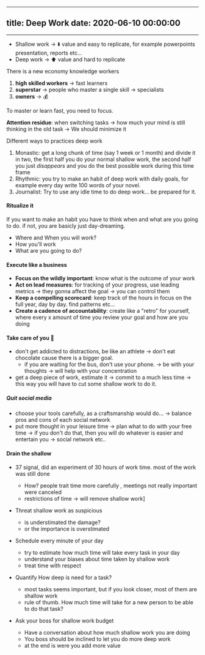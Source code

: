 
---
title: Deep Work
date: 2020-06-10 00:00:00
---
---


- Shallow work -> ⬇️ value and easy to replicate, for example powerpoints presentation, reports etc...
- Deep work -> ⬆️ value and hard to replicate

There is a new economy knowledge workers
1. **high skilled workers** -> fast learners
2. **superstar** -> people who master a single skill -> specialists
3. **owners** -> 💰

To master or learn fast, you need to focus. 

**Attention residue**: when switching tasks -> how much your mind is still thinking in the old task -> We should minimize it

Different ways to practices deep work

1. Monastic: get a long chunk of time (say 1 week or 1 month) and divide it in two, the first half you do your normal shallow work, the second half you just *disappears* and you do the best possible work during this time frame
2. Rhythmic: you try to make an habit of deep work with daily goals, for example every day write 100 words of your novel. 
3. Journalist: Try to use any idle time to do deep work... be prepared for it.

#### Ritualize it
If you want to make an habit you have to think when and what are you going to do. if not, you are basicly just day-dreaming.
- Where and When you will work?
- How you'll work
- What are you going to do?

#### Execute like a business

- **Focus on the wildly important**: know what is the outcome of your work
- **Act on lead measures**: for tracking of your progress, use leading metrics -> they gonna affect the goal -> you can control them
- **Keep a compelling scorecard**: keep track of the hours in focus on the full year, day by day. find patterns etc...
- **Create a cadence of accountability**: create like a "retro" for yourself, where every x amount of time you review your goal and how are you doing

#### Take care of you 🧠

- don't get addicted to distractions, be like an athlete -> don't eat chocolate cause there is a bigger goal.
	- if you are waiting for the bus, don't  use your phone. -> be with your thoughts -> will help with your concentration
- get a deep piece of work, estimate it -> commit to a much less time -> this way you will have to cut some shallow work to do it.


##### Quit social media
- choose your tools carefully, as a craftsmanship would do... -> balance pros and cons of each social network
- put more thought in your leisure time -> plan what to do with your free time -> if you don't do that, then you will do whatever is easier and entertain you -> social network etc..

#### Drain the shallow

- 37 signal, did an experiment  of 30 hours of work time. most of the work was still done
	- How?  people trait time more carefully , meetings not really important were canceled
	- restrictions of time -> will remove shallow work]
- Threat shallow work as suspicious
	- is understimated the damage?
	- or the importance is overstimated

- Schedule every minute of your day
	- try to estimate how much time will take every task in your day
	- understand your biases about time taken by shallow work
	- treat time with respect

- Quantify How deep is need for a task?
	- most tasks seems important, but if you look closer, most of them are shallow work
	- rule of thumb. How much time will take for a new person to be able to do that task?

- Ask your boss for shallow work budget
	- Have a conversation about how much shallow work you are doing
	- You boss should be inclined to let you do more deep work
	- at the end is were you add more value

